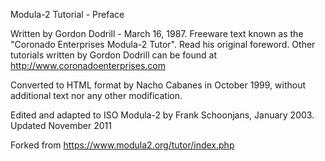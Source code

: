 Modula-2 Tutorial - Preface

Written by Gordon Dodrill - March 16, 1987. Freeware text known as the "Coronado Enterprises Modula-2 Tutor". Read his original foreword. Other tutorials written by Gordon Dodrill can be found at http://www.coronadoenterprises.com

Converted to HTML format by Nacho Cabanes in October 1999, without additional text nor any other modification.

Edited and adapted to ISO Modula-2 by Frank Schoonjans, January 2003. Updated November 2011


Forked from https://www.modula2.org/tutor/index.php


